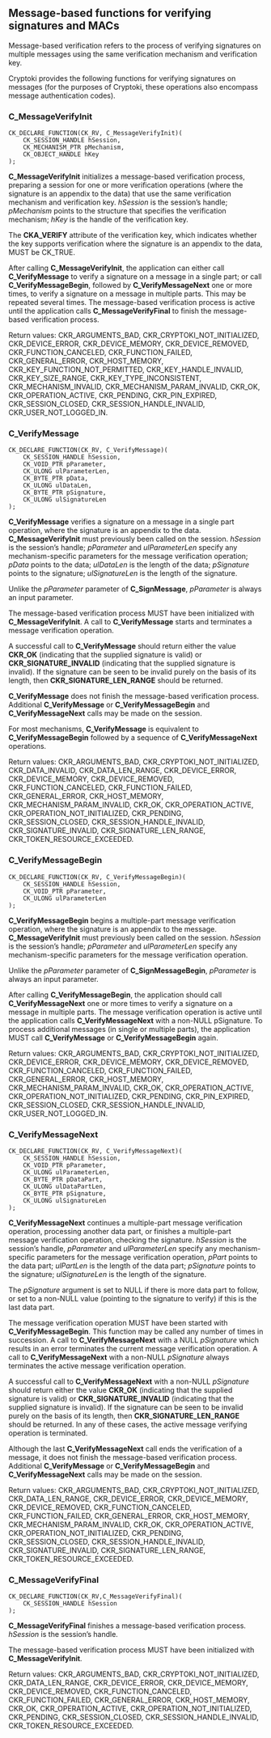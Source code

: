 ## Message-based functions for verifying signatures and MACs

Message-based verification refers to the process of verifying signatures on
multiple messages using the same verification mechanism and verification key.

Cryptoki provides the following functions for verifying signatures on messages
(for the purposes of Cryptoki, these operations also encompass message
authentication codes).

### C_MessageVerifyInit

~~~{.c}
CK_DECLARE_FUNCTION(CK_RV, C_MessageVerifyInit)(
    CK_SESSION_HANDLE hSession,
    CK_MECHANISM_PTR pMechanism,
    CK_OBJECT_HANDLE hKey
);
~~~

**C_MessageVerifyInit** initializes a message-based verification process,
preparing a session for one or more verification operations (where the signature
is an appendix to the data) that use the same verification mechanism and
verification key. _hSession_ is the session’s handle; _pMechanism_ points to the
structure that specifies the verification mechanism; _hKey_ is the handle of the
verification key.

The **CKA_VERIFY** attribute of the verification key, which indicates whether
the key supports verification where the signature is an appendix to the data,
MUST be CK_TRUE.

After calling **C_MessageVerifyInit**, the application can either call
**C_VerifyMessage** to verify a signature on a message in a single part; or call
**C_VerifyMessageBegin**, followed by **C_VerifyMessageNext** one or more times,
to verify a signature on a message in multiple parts. This may be repeated
several times. The message-based verification process is active until the
application calls **C_MessageVerifyFinal** to finish the message-based
verification process.

Return values: CKR_ARGUMENTS_BAD, CKR_CRYPTOKI_NOT_INITIALIZED,
CKR_DEVICE_ERROR, CKR_DEVICE_MEMORY, CKR_DEVICE_REMOVED, CKR_FUNCTION_CANCELED,
CKR_FUNCTION_FAILED, CKR_GENERAL_ERROR, CKR_HOST_MEMORY,
CKR_KEY_FUNCTION_NOT_PERMITTED, CKR_KEY_HANDLE_INVALID, CKR_KEY_SIZE_RANGE,
CKR_KEY_TYPE_INCONSISTENT, CKR_MECHANISM_INVALID, CKR_MECHANISM_PARAM_INVALID,
CKR_OK, CKR_OPERATION_ACTIVE, CKR_PENDING, CKR_PIN_EXPIRED, CKR_SESSION_CLOSED,
CKR_SESSION_HANDLE_INVALID, CKR_USER_NOT_LOGGED_IN.

### C_VerifyMessage

~~~{.c}
CK_DECLARE_FUNCTION(CK_RV, C_VerifyMessage)(
    CK_SESSION_HANDLE hSession,
    CK_VOID_PTR pParameter,
    CK_ULONG ulParameterLen,
    CK_BYTE_PTR pData,
    CK_ULONG ulDataLen,
    CK_BYTE_PTR pSignature,
    CK_ULONG ulSignatureLen
);
~~~

**C_VerifyMessage** verifies a signature on a message in a single part
operation, where the signature is an appendix to the data.
**C_MessageVerifyInit** must previously been called on the session. _hSession_
is the session’s handle; _pParameter_ and _ulParameterLen_ specify any
mechanism-specific parameters for the message verification operation; _pData_
points to the data; _ulDataLen_ is the length of the data; _pSignature_ points
to the signature; _ulSignatureLen_ is the length of the signature.

Unlike the _pParameter_ parameter of **C_SignMessage**, _pParameter_ is always
an input parameter.

The message-based verification process MUST have been initialized with
**C_MessageVerifyInit**. A call to **C_VerifyMessage** starts and terminates a
message verification operation.

A successful call to **C_VerifyMessage** should return either the value
**CKR_OK** (indicating that the supplied signature is valid) or
**CKR_SIGNATURE_INVALID** (indicating that the supplied signature is invalid).
If the signature can be seen to be invalid purely on the basis of its length,
then **CKR_SIGNATURE_LEN_RANGE** should be returned.

**C_VerifyMessage** does not finish the message-based verification process.
Additional **C_VerifyMessage** or **C_VerifyMessageBegin** and
**C_VerifyMessageNext** calls may be made on the session.

For most mechanisms, **C_VerifyMessage** is equivalent to
**C_VerifyMessageBegin** followed by a sequence of **C_VerifyMessageNext**
operations.

Return values: CKR_ARGUMENTS_BAD, CKR_CRYPTOKI_NOT_INITIALIZED,
CKR_DATA_INVALID, CKR_DATA_LEN_RANGE, CKR_DEVICE_ERROR, CKR_DEVICE_MEMORY,
CKR_DEVICE_REMOVED, CKR_FUNCTION_CANCELED, CKR_FUNCTION_FAILED,
CKR_GENERAL_ERROR, CKR_HOST_MEMORY, CKR_MECHANISM_PARAM_INVALID, CKR_OK,
CKR_OPERATION_ACTIVE, CKR_OPERATION_NOT_INITIALIZED, CKR_PENDING,
CKR_SESSION_CLOSED, CKR_SESSION_HANDLE_INVALID, CKR_SIGNATURE_INVALID,
CKR_SIGNATURE_LEN_RANGE, CKR_TOKEN_RESOURCE_EXCEEDED.

### C_VerifyMessageBegin

~~~{.c}
CK_DECLARE_FUNCTION(CK_RV, C_VerifyMessageBegin)(
    CK_SESSION_HANDLE hSession,
    CK_VOID_PTR pParameter,
    CK_ULONG ulParameterLen
);
~~~

**C_VerifyMessageBegin** begins a multiple-part message verification operation,
where the signature is an appendix to the message. **C_MessageVerifyInit** must
previously been called on the session. _hSession_ is the session’s handle;
_pParameter_ and _ulParameterLen_ specify any mechanism-specific parameters for
the message verification operation.

Unlike the _pParameter_ parameter of **C_SignMessageBegin**, _pParameter_ is
always an input parameter.

After calling **C_VerifyMessageBegin**, the application should call
**C_VerifyMessageNext** one or more times to verify a signature on a message in
multiple parts. The message verification operation is active until the
application calls **C_VerifyMessageNext** with a non-NULL pSignature. To process
additional messages (in single or multiple parts), the application MUST call
**C_VerifyMessage** or **C_VerifyMessageBegin** again.

Return values: CKR_ARGUMENTS_BAD, CKR_CRYPTOKI_NOT_INITIALIZED,
CKR_DEVICE_ERROR, CKR_DEVICE_MEMORY, CKR_DEVICE_REMOVED, CKR_FUNCTION_CANCELED,
CKR_FUNCTION_FAILED, CKR_GENERAL_ERROR, CKR_HOST_MEMORY,
CKR_MECHANISM_PARAM_INVALID, CKR_OK, CKR_OPERATION_ACTIVE,
CKR_OPERATION_NOT_INITIALIZED, CKR_PENDING, CKR_PIN_EXPIRED, CKR_SESSION_CLOSED,
CKR_SESSION_HANDLE_INVALID, CKR_USER_NOT_LOGGED_IN.

### C_VerifyMessageNext

~~~{.c}
CK_DECLARE_FUNCTION(CK_RV, C_VerifyMessageNext)(
    CK_SESSION_HANDLE hSession,
    CK_VOID_PTR pParameter,
    CK_ULONG ulParameterLen,
    CK_BYTE_PTR pDataPart,
    CK_ULONG ulDataPartLen,
    CK_BYTE_PTR pSignature,
    CK_ULONG ulSignatureLen
);
~~~

**C_VerifyMessageNext** continues a multiple-part message verification
operation, processing another data part, or finishes a multiple-part message
verification operation, checking the signature. _hSession_ is the session’s
handle, _pParameter_ and _ulParameterLen_ specify any mechanism-specific
parameters for the message verification operation, _pPart_ points to the data
part; _ulPartLen_ is the length of the data part; _pSignature_ points to the
signature; _ulSignatureLen_ is the length of the signature.

The _pSignature_ argument is set to NULL if there is more data part to follow,
or set to a non-NULL value (pointing to the signature to verify) if this is the
last data part.

The message verification operation MUST have been started with
**C_VerifyMessageBegin**. This function may be called any number of times in
succession. A call to **C_VerifyMessageNext** with a NULL _pSignature_ which
results in an error terminates the current message verification operation. A
call to **C_VerifyMessageNext** with a non-NULL _pSignature_ always terminates
the active message verification operation.

A successful call to **C_VerifyMessageNext** with a non-NULL _pSignature_ should
return either the value **CKR_OK** (indicating that the supplied signature is
valid) or **CKR_SIGNATURE_INVALID** (indicating that the supplied signature is
invalid). If the signature can be seen to be invalid purely on the basis of its
length, then **CKR_SIGNATURE_LEN_RANGE** should be returned. In any of these
cases, the active message verifying operation is terminated.

Although the last **C_VerifyMessageNext** call ends the verification of a
message, it does not finish the message-based verification process. Additional
**C_VerifyMessage** or **C_VerifyMessageBegin** and **C_VerifyMessageNext**
calls may be made on the session.

Return values: CKR_ARGUMENTS_BAD, CKR_CRYPTOKI_NOT_INITIALIZED,
CKR_DATA_LEN_RANGE, CKR_DEVICE_ERROR, CKR_DEVICE_MEMORY, CKR_DEVICE_REMOVED,
CKR_FUNCTION_CANCELED, CKR_FUNCTION_FAILED, CKR_GENERAL_ERROR, CKR_HOST_MEMORY,
CKR_MECHANISM_PARAM_INVALID, CKR_OK, CKR_OPERATION_ACTIVE,
CKR_OPERATION_NOT_INITIALIZED, CKR_PENDING, CKR_SESSION_CLOSED,
CKR_SESSION_HANDLE_INVALID, CKR_SIGNATURE_INVALID, CKR_SIGNATURE_LEN_RANGE,
CKR_TOKEN_RESOURCE_EXCEEDED.

### C_MessageVerifyFinal

~~~{.c}
CK_DECLARE_FUNCTION(CK_RV,C_MessageVerifyFinal)(
    CK_SESSION_HANDLE hSession
);
~~~

**C_MessageVerifyFinal** finishes a message-based verification process.
_hSession_ is the session’s handle.

The message-based verification process MUST have been initialized with
**C_MessageVerifyInit**.

Return values: CKR_ARGUMENTS_BAD, CKR_CRYPTOKI_NOT_INITIALIZED,
CKR_DATA_LEN_RANGE, CKR_DEVICE_ERROR, CKR_DEVICE_MEMORY, CKR_DEVICE_REMOVED,
CKR_FUNCTION_CANCELED, CKR_FUNCTION_FAILED, CKR_GENERAL_ERROR, CKR_HOST_MEMORY,
CKR_OK, CKR_OPERATION_ACTIVE, CKR_OPERATION_NOT_INITIALIZED, CKR_PENDING,
CKR_SESSION_CLOSED, CKR_SESSION_HANDLE_INVALID, CKR_TOKEN_RESOURCE_EXCEEDED.
